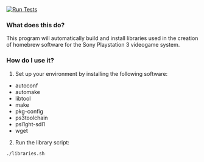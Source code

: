[![Run Tests](https://github.com/humbertodias/ps3libraries/actions/workflows/test.yml/badge.svg)](https://github.com/humbertodias/ps3libraries/actions/workflows/test.yml)

###  What does this do?

This program will automatically build and install libraries used in the creation
of homebrew software for the Sony Playstation 3 videogame system.

### How do I use it?

1. Set up your environment by installing the following software:

- autoconf 
- automake
- libtool 
- make
- pkg-config
- ps3toolchain
- psl1ght-sdl1
- wget

2. Run the library script:

```sh
./libraries.sh
```
